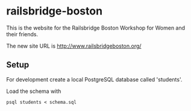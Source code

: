 # railsbridge-boston

This is the website for the Railsbridge Boston Workshop for Women and their
friends.

The new site URL is <http://www.railsbridgeboston.org/>


## Setup

For development create a local PostgreSQL database called 'students'.

Load the schema with

    psql students < schema.sql

